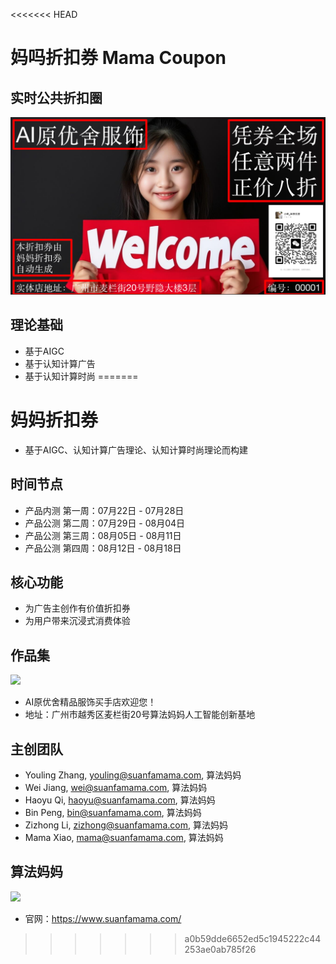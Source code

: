 <<<<<<< HEAD
# 妈吗折扣券 Mama Coupon

## 实时公共折扣圈
![](./coupons/AI原优舍.coupon0.png)

## 理论基础
* 基于AIGC
* 基于认知计算广告
* 基于认知计算时尚
=======
# 妈妈折扣券
* 基于AIGC、认知计算广告理论、认知计算时尚理论而构建

## 时间节点
* 产品内测 第一周：07月22日 - 07月28日
* 产品公测 第二周：07月29日 - 08月04日
* 产品公测 第三周：08月05日 - 08月11日
* 产品公测 第四周：08月12日 - 08月18日

## 核心功能
* 为广告主创作有价值折扣券
* 为用户带来沉浸式消费体验

## 作品集
![](./cca.认知计算广告/yuanyoushe/1.red.ai.yuanyosuhe.png)
* AI原优舍精品服饰买手店欢迎您！
* 地址：广州市越秀区麦栏街20号算法妈妈人工智能创新基地

## 主创团队
* Youling Zhang, youling@suanfamama.com, 算法妈妈
* Wei Jiang, wei@suanfamama.com, 算法妈妈
* Haoyu Qi, haoyu@suanfamama.com, 算法妈妈
* Bin Peng, bin@suanfamama.com, 算法妈妈
* Zizhong Li, zizhong@suanfamama.com, 算法妈妈
* Mama Xiao, mama@suanfamama.com, 算法妈妈

## 算法妈妈
![](./cca.认知计算广告/suanfamama/suanfamama.logo.png)
* 官网：https://www.suanfamama.com/
>>>>>>> a0b59dde6652ed5c1945222c44253ae0ab785f26
